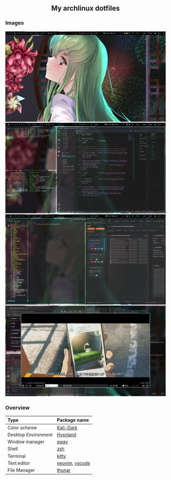 <h2 align="center">My archlinux dotfiles</h2>

### Images
<p align="center">

<img src="./img/a.png">
<img src="./img/b.png">
<img src="./img/c.png">
<img src="./img/d.png">

</p>


### Overview
| Type          | Package name                                                                                  |
| :------------ |:----------------------------------------------------------------------------------------------|
| Color scheme  | [Kali-Dark](https://github.com/SofianeHamlaoui/Kali-Dark)                                        |
|Desktop Environment | [Hyprland](https://github.com/hyprwm/Hyprland)       |
| Window manager            | [sway](https://github.com/swaywm/sway)                                                 |
| Shell         | [zsh](https://zsh.sourceforge.io/)                                                            |                       |
| Terminal      | [kitty](https://github.com/kovidgoyal/kitty)                                                  |
| Text editor   | [neovim](https://github.com/neovim/neovim/), [vscode](https://github.com/microsoft/vscode)     |
|File Manager|[thunar](https://github.com/xfce-mirror/thunar)|
